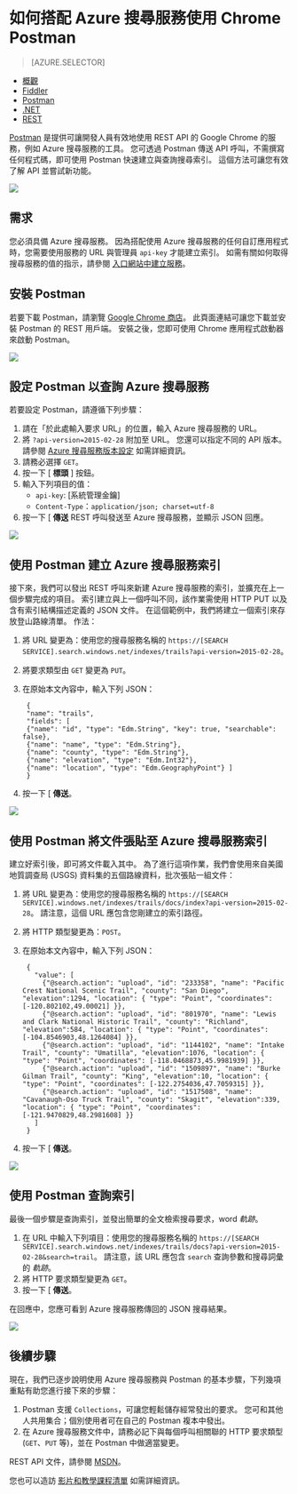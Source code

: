 <properties
    pageTitle="搭配 Azure 搜尋服務使用 Chrome Postman |Microsoft Azure |託管的雲端搜尋服務"
    description="搭配 Azure 搜尋服務 (雲端託管搜尋服務) 使用 Chrome Postman。 安裝並設定 Postman。 建立 Azure 搜尋服務索引。 使用 Postman 張貼文件和查詢索引。"
    services="search"
    documentationCenter=""
    authors="HeidiSteen"
    manager="mblythe"
    editor=""
    tags="azure-portal"/>

<tags
    ms.service="search"
    ms.devlang="rest-api"
    ms.workload="search"
    ms.topic="get-started-article"
    ms.tgt_pltfrm="na"
    ms.date="11/10/2015"
    ms.author="heidist"/>

# 如何搭配 Azure 搜尋服務使用 Chrome Postman #
> [AZURE.SELECTOR]
- [概觀](search-query-overview.md)
- [Fiddler](search-fiddler.md)
- [Postman](search-chrome-postman.md)
- [.NET](search-query-dotnet.md)
- [REST](search-query-rest-api.md)

[Postman](https://chrome.google.com/webstore/detail/postman-rest-client/fdmmgilgnpjigdojojpjoooidkmcomcm "Chrome Postman") 是提供可讓開發人員有效地使用 REST API 的 Google Chrome 的服務，例如 Azure 搜尋服務的工具。 您可透過 Postman 傳送 API 呼叫，不需撰寫任何程式碼，即可使用 Postman 快速建立與查詢搜尋索引。 這個方法可讓您有效了解 API 並嘗試新功能。

![][1]

## 需求 ##

您必須具備 Azure 搜尋服務。 因為搭配使用 Azure 搜尋服務的任何自訂應用程式時，您需要使用服務的 URL 與管理員 `api-key` 才能建立索引。 如需有關如何取得搜尋服務的值的指示，請參閱 [入口網站中建立服務](search-create-service-portal.md)。

## 安裝 Postman ##
若要下載 Postman，請瀏覽 [Google Chrome 商店](https://chrome.google.com/webstore/detail/postman-rest-client/fdmmgilgnpjigdojojpjoooidkmcomcm)。 此頁面連結可讓您下載並安裝 Postman 的 REST 用戶端。 安裝之後，您即可使用 Chrome 應用程式啟動器來啟動 Postman。

![][2]

## 設定 Postman 以查詢 Azure 搜尋服務 ##
若要設定 Postman，請遵循下列步驟：

1. 請在「於此處輸入要求 URL」的位置，輸入 Azure 搜尋服務的 URL。  
2. 將 `?api-version=2015-02-28` 附加至 URL。 您還可以指定不同的 API 版本。 請參閱 [Azure 搜尋服務版本設定](https://msdn.microsoft.com/library/azure/dn864560.aspx) 如需詳細資訊。
3. 請務必選擇 `GET`。
4. 按一下 [ **標頭** ] 按鈕。
5. 輸入下列項目的值：
    - `api-key`: [系統管理金鑰]
    - `Content-Type`：`application/json; charset=utf-8`
6. 按一下 [ **傳送** REST 呼叫發送至 Azure 搜尋服務，並顯示 JSON 回應。

![][3]

## 使用 Postman 建立 Azure 搜尋服務索引 ##

接下來，我們可以發出 REST 呼叫來新建 Azure 搜尋服務的索引，並擴充在上一個步驟完成的項目。 索引建立與上一個呼叫不同，該作業需使用 HTTP PUT 以及含有索引結構描述定義的 JSON 文件。 在這個範例中，我們將建立一個索引來存放登山路線清單。 作法：

1. 將 URL 變更為：使用您的搜尋服務名稱的 `https://[SEARCH SERVICE].search.windows.net/indexes/trails?api-version=2015-02-28`。
2. 將要求類型由 `GET` 變更為 `PUT`。
3. 在原始本文內容中，輸入下列 JSON：

        {
        "name": "trails",
        "fields": [
        {"name": "id", "type": "Edm.String", "key": true, "searchable": false},
        {"name": "name", "type": "Edm.String"},
        {"name": "county", "type": "Edm.String"},
        {"name": "elevation", "type": "Edm.Int32"},
        {"name": "location", "type": "Edm.GeographyPoint"} ]
        }

4. 按一下 [ **傳送**。

![][4]

## 使用 Postman 將文件張貼至 Azure 搜尋服務索引 ##
建立好索引後，即可將文件載入其中。 為了進行這項作業，我們會使用來自美國地質調查局 (USGS) 資料集的五個路線資料，批次張貼一組文件：

1. 將 URL 變更為：使用您的搜尋服務名稱的 `https://[SEARCH SERVICE].windows.net/indexes/trails/docs/index?api-version=2015-02-28`。 請注意，這個 URL 應包含您剛建立的索引路徑。
2. 將 HTTP 類型變更為：`POST`。
3. 在原始本文內容中，輸入下列 JSON：

        {
          "value": [
            {"@search.action": "upload", "id": "233358", "name": "Pacific Crest National Scenic Trail", "county": "San Diego", "elevation":1294, "location": { "type": "Point", "coordinates": [-120.802102,49.00021] }},
            {"@search.action": "upload", "id": "801970", "name": "Lewis and Clark National Historic Trail", "county": "Richland", "elevation":584, "location": { "type": "Point", "coordinates": [-104.8546903,48.1264084] }},
            {"@search.action": "upload", "id": "1144102", "name": "Intake Trail", "county": "Umatilla", "elevation":1076, "location": { "type": "Point", "coordinates": [-118.0468873,45.9981939] }},
            {"@search.action": "upload", "id": "1509897", "name": "Burke Gilman Trail", "county": "King", "elevation":10, "location": { "type": "Point", "coordinates": [-122.2754036,47.7059315] }},
            {"@search.action": "upload", "id": "1517508", "name": "Cavanaugh-Oso Truck Trail", "county": "Skagit", "elevation":339, "location": { "type": "Point", "coordinates": [-121.9470829,48.2981608] }}
          ]
        }

4. 按一下 [ **傳送**。

![][5]

## 使用 Postman 查詢索引 ##
最後一個步驟是查詢索引，並發出簡單的全文檢索搜尋要求，word *軌跡*。

1. 在 URL 中輸入下列項目：使用您的搜尋服務名稱的 `https://[SEARCH SERVICE].search.windows.net/indexes/trails/docs?api-version=2015-02-28&search=trail`。 請注意，該 URL 應包含 `search` 查詢參數和搜尋詞彙的 *軌跡*。
2. 將 HTTP 要求類型變更為 `GET`。
3. 按一下 [ **傳送**。

在回應中，您應可看到 Azure 搜尋服務傳回的 JSON 搜尋結果。

![][6]

## 後續步驟 ##
現在，我們已逐步說明使用 Azure 搜尋服務與 Postman 的基本步驟，下列幾項重點有助您進行接下來的步驟：

1. Postman 支援 `Collections`，可讓您輕鬆儲存經常發出的要求。 您可和其他人共用集合；個別使用者可在自己的 Postman 複本中發出。
2. 在 Azure 搜尋服務文件中，請務必記下與每個呼叫相關聯的 HTTP 要求類型 (`GET`、`PUT` 等)，並在 Postman 中做適當變更。

REST API 文件，請參閱 [MSDN](https://msdn.microsoft.com/library/azure/dn798935.aspx)。

您也可以造訪 [影片和教學課程清單](search-video-demo-tutorial-list.md) 如需詳細資訊。

<!-- Image References -->
[1]: ./media/search-chrome-postman/full_postman_client.png
[2]: ./media/search-chrome-postman/postman.png
[3]: ./media/search-chrome-postman/configure.png
[4]: ./media/search-chrome-postman/create_index.png
[5]: ./media/search-chrome-postman/upload_documents.png
[6]: ./media/search-chrome-postman/query.png

